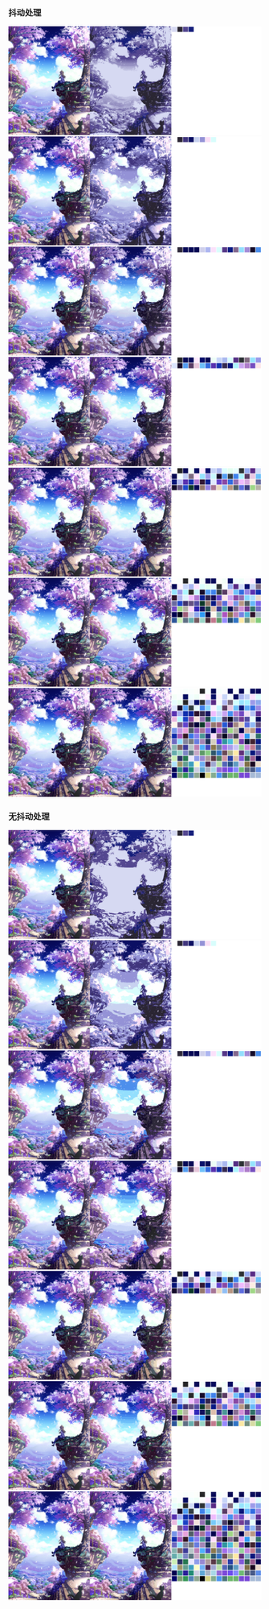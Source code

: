### 抖动处理
![](https://github.com/ibukisaar/ColorQuantizationSharp/raw/master/imgs/26567435_p0-dither-4.png)
![](https://github.com/ibukisaar/ColorQuantizationSharp/raw/master/imgs/26567435_p0-dither-8.png)
![](https://github.com/ibukisaar/ColorQuantizationSharp/raw/master/imgs/26567435_p0-dither-16.png)
![](https://github.com/ibukisaar/ColorQuantizationSharp/raw/master/imgs/26567435_p0-dither-32.png)
![](https://github.com/ibukisaar/ColorQuantizationSharp/raw/master/imgs/26567435_p0-dither-64.png)
![](https://github.com/ibukisaar/ColorQuantizationSharp/raw/master/imgs/26567435_p0-dither-128.png)
![](https://github.com/ibukisaar/ColorQuantizationSharp/raw/master/imgs/26567435_p0-dither-256.png)

### 无抖动处理
![](https://github.com/ibukisaar/ColorQuantizationSharp/raw/master/imgs/26567435_p0-map-4.png)
![](https://github.com/ibukisaar/ColorQuantizationSharp/raw/master/imgs/26567435_p0-map-8.png)
![](https://github.com/ibukisaar/ColorQuantizationSharp/raw/master/imgs/26567435_p0-map-16.png)
![](https://github.com/ibukisaar/ColorQuantizationSharp/raw/master/imgs/26567435_p0-map-32.png)
![](https://github.com/ibukisaar/ColorQuantizationSharp/raw/master/imgs/26567435_p0-map-64.png)
![](https://github.com/ibukisaar/ColorQuantizationSharp/raw/master/imgs/26567435_p0-map-128.png)
![](https://github.com/ibukisaar/ColorQuantizationSharp/raw/master/imgs/26567435_p0-map-256.png)